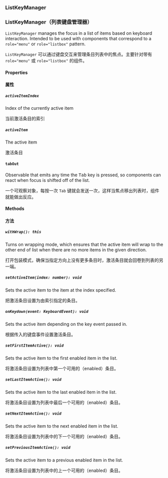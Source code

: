 ### ListKeyManager

### ListKeyManager（列表键盘管理器）

`ListKeyManager` manages the focus in a list of items based on keyboard interaction. Intended to be
used with components that correspond to a `role="menu"` or `role="listbox"` pattern.

`ListKeyManager` 可以通过键盘交互来管理条目列表中的焦点。主要针对带有 `role="menu"` 或 `role="listbox"` 的组件。

#### Properties

#### 属性

##### `activeItemIndex`

Index of the currently active item

当前激活条目的索引

##### `activeItem`

The active item

激活条目

#### `tabOut`

Observable that emits any time the <kbd>Tab</kbd> key is pressed, so components can react when
focus is shifted off of the list.

一个可观察对象，每按一次 `Tab` 键就会发送一次，这样当焦点移出列表时，组件就能做出反应。

#### Methods

#### 方法

##### `withWrap(): this`

Turns on wrapping mode, which ensures that the active item will wrap to
the other end of list when there are no more items in the given direction.

打开包装模式，确保当指定方向上没有更多条目时，激活条目就会回卷到列表的另一端。

##### `setActiveItem(index: number): void`

Sets the active item to the item at the index specified.

把激活条目设置为由索引指定的条目。

##### `onKeydown(event: KeyboardEvent): void`

Sets the active item depending on the key event passed in.

根据传入的键盘事件设置激活条目。

##### `setFirstItemActive(): void`

Sets the active item to the first enabled item in the list.

将激活条目设置为列表中第一个可用的（enabled）条目。

##### `setLastItemActive(): void`

Sets the active item to the last enabled item in the list.

将激活条目设置为列表中最后一个可用的（enabled）条目。

##### `setNextItemActive(): void`

Sets the active item to the next enabled item in the list.

将激活条目设置为列表中的下一个可用的（enabled）条目。

##### `setPreviousItemActive(): void`

Sets the active item to a previous enabled item in the list.

将激活条目设置为列表中的上一个可用的（enabled）条目。

